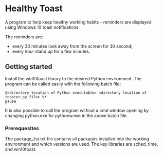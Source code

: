 # Healthy Toast

A program to help keep healthy working habits - reminders are displayed using Windows 10 toast notifications.

The reminders are:
* every 30 minutes look away from the screen for 30 second;
* every hour stand up for a few minutes.


## Getting started
Install the win10toast library to the desired Python environment. The program can be called easily with the following batch file:

```
@<directory location of Python executable> <directory location of toaster.py file> %*
pause
```

It is also possible to call the program without a cmd window opening by changing python.exe for pythonw.exe in the above batch file.


### Prerequesites
The package_list.txt file contains all packages installed into the working environment and which versions are used. The key libraries are sched, time, and win10toast.
